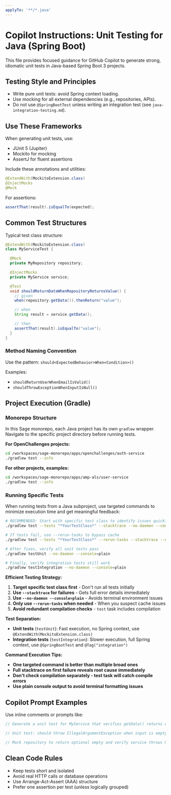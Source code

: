 ```yaml
---
applyTo: '**/*.java'
---
```


# Copilot Instructions: Unit Testing for Java (Spring Boot)

This file provides focused guidance for GitHub Copilot to generate strong, idiomatic unit tests in Java-based Spring Boot 3 projects.

## Testing Style and Principles

- Write pure unit tests: avoid Spring context loading.
- Use mocking for all external dependencies (e.g., repositories, APIs).
- Do not use `@SpringBootTest` unless writing an integration test (see `java-integration-testing.md`).

## Use These Frameworks

When generating unit tests, use:

- JUnit 5 (Jupiter)
- Mockito for mocking
- AssertJ for fluent assertions

Include these annotations and utilities:

```java
@ExtendWith(MockitoExtension.class)
@InjectMocks
@Mock
```

For assertions:

```java
assertThat(result).isEqualTo(expected);
```

## Common Test Structures

Typical test class structure:

```java
@ExtendWith(MockitoExtension.class)
class MyServiceTest {

  @Mock
  private MyRepository repository;

  @InjectMocks
  private MyService service;

  @Test
  void shouldReturnDataWhenRepositoryReturnsValue() {
    // given
    when(repository.getData()).thenReturn("value");

    // when
    String result = service.getData();

    // then
    assertThat(result).isEqualTo("value");
  }
}

```

### Method Naming Convention

Use the pattern: `should<ExpectedBehavior>When<Condition>()`

Examples:

- `shouldReturnUserWhenEmailIsValid()`
- `shouldThrowExceptionWhenInputIsNull()`

## Project Execution (Gradle)

### Monorepo Structure

In this Sage monorepo, each Java project has its own `gradlew` wrapper. Navigate to the specific project directory before running tests.

**For OpenChallenges projects:**

```bash
cd /workspaces/sage-monorepo/apps/openchallenges/auth-service
./gradlew test --info
```

**For other projects, examples:**

```bash
cd /workspaces/sage-monorepo/apps/amp-als/user-service
./gradlew test --info
```

### Running Specific Tests

When running tests from a Java subproject, use targeted commands to minimize execution time and get meaningful feedback:

```bash
# RECOMMENDED: Start with specific test class to identify issues quickly
./gradlew test --tests "*YourTestClass*" --stacktrace --no-daemon --console=plain

# If tests fail, use --rerun-tasks to bypass cache
./gradlew test --tests "*YourTestClass*" --rerun-tasks --stacktrace --no-daemon --console=plain

# After fixes, verify all unit tests pass
./gradlew testUnit --no-daemon --console=plain

# Finally, verify integration tests still work
./gradlew testIntegration --no-daemon --console=plain
```

**Efficient Testing Strategy:**

1. **Target specific test class first** - Don't run all tests initially
2. **Use `--stacktrace` for failures** - Gets full error details immediately
3. **Use `--no-daemon --console=plain`** - Avoids terminal environment issues
4. **Only use `--rerun-tasks` when needed** - When you suspect cache issues
5. **Avoid redundant compilation checks** - `test` task includes compilation

**Test Separation:**

- **Unit tests** (`testUnit`): Fast execution, no Spring context, use `@ExtendWith(MockitoExtension.class)`
- **Integration tests** (`testIntegration`): Slower execution, full Spring context, use `@SpringBootTest` and `@Tag("integration")`

**Command Execution Tips:**

- **One targeted command is better than multiple broad ones**
- **Full stacktrace on first failure reveals root cause immediately**
- **Don't check compilation separately - test task will catch compile errors**
- **Use plain console output to avoid terminal formatting issues**

## Copilot Prompt Examples

Use inline comments or prompts like:

```java
// Generate a unit test for MyService that verifies getData() returns expected value when repository provides it

```

```java
// Unit test: should throw IllegalArgumentException when input is empty

```

```java
// Mock repository to return optional empty and verify service throws NotFoundException

```

## Clean Code Rules

- Keep tests short and isolated
- Avoid real HTTP calls or database operations
- Use Arrange-Act-Assert (AAA) structure
- Prefer one assertion per test (unless logically grouped)
